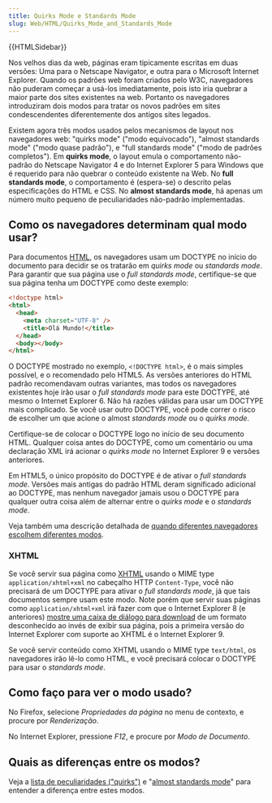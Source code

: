 ```yaml
---
title: Quirks Mode e Standards Mode
slug: Web/HTML/Quirks_Mode_and_Standards_Mode
---
```


{{HTMLSidebar}}

Nos velhos dias da web, páginas eram tipicamente escritas em duas versões: Uma para o Netscape Navigator, e outra para o Microsoft Internet Explorer. Quando os padrões web foram criados pelo W3C, navegadores não puderam começar a usá-los imediatamente, pois isto iria quebrar a maior parte dos sites existentes na web. Portanto os navegadores introduziram dois modos para tratar os novos padrões em sites condescendentes diferentemente dos antigos sites legados.

Existem agora três modos usados pelos mecanismos de layout nos navegadores web: "quirks mode" ("modo equivocado"), "almost standards mode" ("modo quase padrão"), e "full standards mode" ("modo de padrões completos"). Em **quirks mode**, o layout emula o comportamento não-padrão do Netscape Navigator 4 e do Internet Explorer 5 para Windows que é requerido para não quebrar o conteúdo existente na Web. No **full standards mode**, o comportamento é (espera-se) o descrito pelas especificações do HTML e CSS. No **almost standards mode**, há apenas um número muito pequeno de peculiaridades não-padrão implementadas.

## Como os navegadores determinam qual modo usar?

Para documentos [HTML](/pt-BR/docs/Web/HTML), os navegadores usam um DOCTYPE no início do documento para decidir se os tratarão em _quirks mode_ ou _standards mode_. Para garantir que sua página use o _full standards mode_, certifique-se que sua página tenha um DOCTYPE como deste exemplo:

```html
<!doctype html>
<html>
  <head>
    <meta charset="UTF-8" />
    <title>Olá Mundo!</title>
  </head>
  <body></body>
</html>
```

O DOCTYPE mostrado no exemplo, `<!DOCTYPE html>`, é o mais simples possível, e o recomendado pelo HTML5. As versões anteriores do HTML padrão recomendavam outras variantes, mas todos os navegadores existentes hoje irão usar o _full standards mode_ para este DOCTYPE, até mesmo o Internet Explorer 6. Não há razões válidas para usar um DOCTYPE mais complicado. Se você usar outro DOCTYPE, você pode correr o risco de escolher um que acione o almost _standards mode_ ou o _quirks mode_.

Certifique-se de colocar o DOCTYPE logo no início de seu documento HTML. Qualquer coisa antes do DOCTYPE, como um comentário ou uma declaração XML irá acionar o _quirks mode_ no Internet Explorer 9 e versões anteriores.

Em HTML5, o único propósito do DOCTYPE é de ativar o _full standards mode_. Versões mais antigas do padrão HTML deram significado adicional ao DOCTYPE, mas nenhum navegador jamais usou o DOCTYPE para qualquer outra coisa além de alternar entre o _quirks mode_ e o _standards mode_.

Veja também uma descrição detalhada de [quando diferentes navegadores escolhem diferentes modos](https://hsivonen.iki.fi/doctype/).

### XHTML

Se você servir sua página como [XHTML](/pt-BR/docs/Glossary/XHTML) usando o MIME type `application/xhtml+xml` no cabeçalho HTTP `Content-Type`, você não precisará de um DOCTYPE para ativar o _full standards mode_, já que tais documentos sempre usam este modo. Note porém que servir suas páginas como `application/xhtml+xml` irá fazer com que o Internet Explorer 8 (e anteriores) [mostre uma caixa de diálogo para download](/pt-BR/docs/Glossary/XHTML#support) de um formato desconhecido ao invés de exibir sua página, pois a primeira versão do Internet Explorer com suporte ao XHTML é o Internet Explorer 9.

Se você servir conteúdo como XHTML usando o MIME type `text/html`, os navegadores irão lê-lo como HTML, e você precisará colocar o DOCTYPE para usar o _standards mode_.

## Como faço para ver o modo usado?

No Firefox, selecione _Propriedades da página_ no menu de contexto, e procure por _Renderização_.

No Internet Explorer, pressione _F12_, e procure por _Modo de Documento_.

## Quais as diferenças entre os modos?

Veja a [lista de peculiaridades ("quirks")](/pt-BR/docs/Mozilla_Quirks_Mode_Behavior) e "[almost standards mode](/pt-BR/docs/Gecko's_"Almost_Standards"_Mode)" para entender a diferença entre estes modos.
